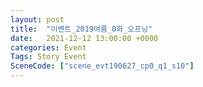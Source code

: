 ```yaml
---
layout: post
title:  "이벤트_2019여름_0화_오프닝"
date:   2021-12-12 13:00:00 +0000
categories: Event
Tags: Story Event
SceneCode: ["scene_evt190627_cp0_q1_s10"]
---
```

